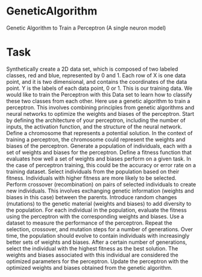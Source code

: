 # GeneticAlgorithm
Genetic Algorithm to Train a Perceptron (A single neuron model)
# Task
Synthetically create a 2D data set, which is composed of two labeled classes, red and blue, represented
by 0 and 1. Each row of X is one data point, and it is two dimensional, and contains the coordinates of
the data point. Y is the labels of each data point, 0 or 1. This is our training data. We would like to train
the Perceptron with this Data set to learn how to classify these two classes from each other.
Here use a genetic algorithm to train a perceptron. This involves combining principles from genetic
algorithms and neural networks to optimize the weights and biases of the perceptron.
Start by defining the architecture of your perceptron, including the number of inputs, the activation
function, and the structure of the neural network.
Define a chromosome that represents a potential solution. In the context of training a perceptron, the
chromosome could represent the weights and biases of the perceptron.
Generate a population of individuals, each with a set of weights and biases for the perceptron.
Define a fitness function that evaluates how well a set of weights and biases perform on a given task. In
the case of perceptron training, this could be the accuracy or error rate on a training dataset.
Select individuals from the population based on their fitness. Individuals with higher fitness are more
likely to be selected.
Perform crossover (recombination) on pairs of selected individuals to create new individuals. This
involves exchanging genetic information (weights and biases in this case) between the parents.
Introduce random changes (mutations) to the genetic material (weights and biases) to add diversity to
the population.
For each individual in the population, evaluate the fitness using the perceptron with the corresponding
weights and biases. Use a dataset to measure the performance of the perceptron.
Repeat the selection, crossover, and mutation steps for a number of generations. Over time, the
population should evolve to contain individuals with increasingly better sets of weights and biases.
After a certain number of generations, select the individual with the highest fitness as the best solution.
The weights and biases associated with this individual are considered the optimized parameters for the
perceptron.
Update the perceptron with the optimized weights and biases obtained from the genetic algorithm.
